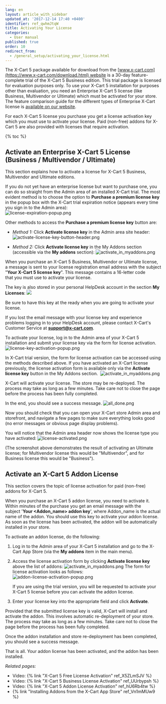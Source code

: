 ```yaml
---
lang: en
layout: article_with_sidebar
updated_at: '2017-12-14 17:40 +0400'
identifier: ref_qwhmJtqW
title: Activating Your License
categories:
  - User manual
published: true
order: 10
redirect_from:
  - /general_setup/activating_your_license.html
---
```


The X-Cart 5 package available for download from the [www.x-cart.com](https://www.x-cart.com/download.html) website is a 30-day feature-complete trial of the X-Cart 5 Business edition. This trial package is licensed for evaluation purposes only. To use your X-Cart 5 installation for purposes other than evaluation, you need an Enterprise X-Cart 5 license (like Business, Multivendor or Ultimate) which must be activated for your store. The feature comparison guide for the different types of Enterprise X-Cart license is [available on our website](https://www.x-cart.com/software-pricing.html).

For each X-Cart 5 license you purchase you get a license activation key which you must use to activate your license. Paid (non-free) addons for X-Cart 5 are also provided with licenses that require activation.

{% toc %}

## Activate an Enterprise X-Cart 5 License (Business / Multivendor / Ultimate)

This section explains how to activate a license for X-Cart 5 Business, Multivendor and Ultimate editions.

If you do not yet have an enterprise license but want to purchase one, you can do so straight from the Admin area of an installed X-Cart trial. The most evident method is to choose the option to **Purchase a premium license key** in the popup box with the X-Cart trial expiration notice (appears every time you sign in to the Admin area):               
![license-expiration-popup.png]({{site.baseurl}}/attachments/ref_qwhmJtqW/license-expiration-popup.png)

Other methods to access the **Purchase a premium license key** button are:

   *   _Method 1:_ Click **Activate license key** in the Admin area site header:
        ![activate-license-key-button-header.png]({{site.baseurl}}/attachments/ref_qwhmJtqW/activate-license-key-button-header.png)

    
   *   _Method 2:_ Click **Activate license key** in the My Addons section (accessible via the **My addons** section):
        ![activate_in_myaddons.png]({{site.baseurl}}/attachments/ref_qwhmJtqW/activate_in_myaddons.png)
       
When you purchase an X-Cart 5 Business, Multivendor or Ultimate license, a message is sent to your license registration email address with the subject "**Your X-Cart 5 license key**". This message contains a 16-letter code that you must use to activate your license. 

The key is also stored in your personal HelpDesk account in the section **My Licenses**:
       ![]({{site.baseurl}}/attachments/8225232/8356149.png)

Be sure to have this key at the ready when you are going to activate your license.

If you lost the email message with your license key and experience problems logging in to your HelpDesk account, please contact X-Cart's Customer Service at **[support@x-cart.com](mailto:support@x-cart.com)**.

To activate your license, log in to the Admin area of your X-Cart 5 installation and submit your license key via the form for license activation. 
       ![license-key-activation-popup.png]({{site.baseurl}}/attachments/ref_qwhmJtqW/license-key-activation-popup.png)

In X-Cart trial version, the form for license activation can be accessed using the methods described above. If you have activated an X-Cart license previously, the license activation form is available only via the **Activate license key** button in the My Addons section. 
       ![activate_in_myaddons.png]({{site.baseurl}}/attachments/ref_qwhmJtqW/activate_in_myaddons.png)

X-Cart will activate your license. The store may be re-deployed. The process may take as long as a few minutes. Take care not to close the page before the process has been fully completed.

In the end, you should see a success message.
       ![all_done.png]({{site.baseurl}}/attachments/ref_qwhmJtqW/all_done.png)

Now you should check that you can open your X-Cart store Admin area and storefront, and navigate a few pages to make sure everything looks good (no error messages or obvious page display problems). 

You will notice that the Admin area header now shows the license type you have activated:
        ![license-activated.png]({{site.baseurl}}/attachments/ref_qwhmJtqW/license-activated.png)

(The screenshot above demonstrates the result of activating an Ultimate license; for Multivendor license this would be "Multivendor", and for Business license this would be "Business").

## Activate an X-Cart 5 Addon License

This section covers the topic of license activation for paid (non-free) addons for X-Cart 5.

When you purchase an X-Cart 5 addon license, you need to activate it. Within minutes of the purchase you get an email message with the subject '**Your <Addon_name> addon key**', where Addon_name is the actual name of the addon. You should use this key to activate your addon license. As soon as the license has been activated, the addon will be automatically installed in your store.

To activate an addon license, do the following:

1.  Log in to the Admin area of your X-Cart 5 installation and go to the X-Cart App Store (via the **My addons** item in the main menu).

2.  Access the license activation form by clicking **Activate license key** above the list of addons:
    ![activate_in_myaddons.png]({{site.baseurl}}/attachments/ref_qwhmJtqW/activate_in_myaddons.png)
    The form for license activation looks as follows:
    ![addon-license-activation-popup.png]({{site.baseurl}}/attachments/ref_qwhmJtqW/addon-license-activation-popup.png)
   
    If you are using the trial version, you will be requested to activate your X-Cart 5 license before you can activate the addon license.

3.  Enter your license key into the appropriate field and click **Activate**.

Provided that the submitted license key is valid, X-Cart will install and activate the addon. 
This involves automatic re-deployment of your store. The process may take as long as a few minutes. Take care not to close the page before the process has been fully completed.

Once the addon installation and store re-deployment has been completed, you should see a success message.

That is all. Your addon license has been activated, and the addon has been installed. 

_Related pages:_

*   Video: {% link "X-Cart 5 Free License Activation" ref_X5ZLmSJV %}
*   Video: {% link "X-Cart 5 Business License Activation" ref_UUrbypsh %}
*   Video: {% link "X-Cart 5 Addon License Activation" ref_hU6Rb4tw %}
*   {% link "Installing Addons from the X-Cart App Store" ref_Vn1mMUw9 %}
